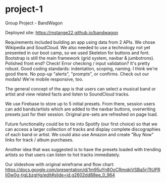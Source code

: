 # project-1
Group Project - BandWagon

Deployed site: https://mstange22.github.io/bandwagon

Requirements included building an app using data from 2 APIs.  We chose Wikipedia and SoudCloud.  We also needed to use a technology not yet presented in our boot camp, so we used Skeleton for buttons and font.  Bootstrap is still the main framework (grid system, navbar & jumbotrons).  Polished front end?  Check!  Error checking / input validation?  It's pretty robust.  Good coding standards: indentation, scoping, naming.  I think we're good there.  No pop-up "alerts", "prompts", or confirms.  Check out our modals!  We're mobile responsive, too.

The general concept of the app is that users can select a musical band or artist and view related facts and listen to SoundCloud tracks.

We use Firebase to store up to 5 initial presets.  From there, session users can add bands/artists which are added to the navbar buttons, overwriting presets just for their session.  Original pre-sets are refreshed on page load.

Future functionality could be to tie into Spotify (our first choice) so that we can access a larger collection of tracks and display complete discographies of each band or artist.  We could also use Amazon and create "Buy Now" links for track / album purchases.

Another idea that was suggested is to have the presets loaded with trending artists so that users can listen to hot tracks immediately.

Our slideshow with original wireframe and flow chart:
https://docs.google.com/presentation/d/1m95uYn8OoCRmqkiVSBa5rjTtUPRIi0w0g-tjgLbzgHg/edit#slide=id.g2602dd88ee_0_964
